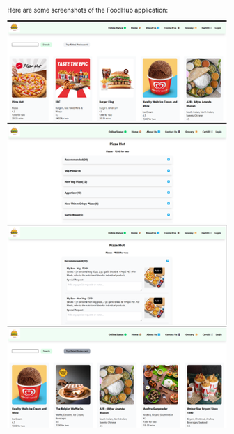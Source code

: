 

Here are some screenshots of the FoodHub application:

![Screenshot 625](Screenshot%20(625).png)
![Screenshot 626](Screenshot%20(626).png)
![Screenshot 627](Screenshot%20(627).png)
![Screenshot 628](Screenshot%20(628).png)

